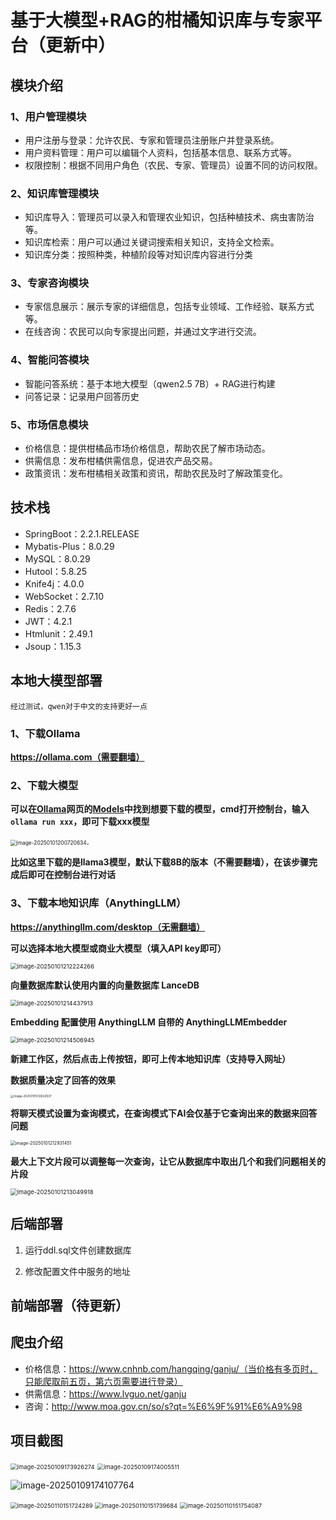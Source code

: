 # 基于大模型+RAG的柑橘知识库与专家平台（更新中）

## 模块介绍

### 1、用户管理模块

-   用户注册与登录：允许农民、专家和管理员注册账户并登录系统。
-   用户资料管理：用户可以编辑个人资料，包括基本信息、联系方式等。
-   权限控制：根据不同用户角色（农民、专家、管理员）设置不同的访问权限。

### 2、知识库管理模块

- 知识库导入：管理员可以录入和管理农业知识，包括种植技术、病虫害防治等。
- 知识库检索：用户可以通过关键词搜索相关知识，支持全文检索。
- 知识库分类：按照种类，种植阶段等对知识库内容进行分类

### 3、专家咨询模块

-   专家信息展示：展示专家的详细信息，包括专业领域、工作经验、联系方式等。
-   在线咨询：农民可以向专家提出问题，并通过文字进行交流。

### 4、智能问答模块

-   智能问答系统：基于本地大模型（qwen2.5 7B）+ RAG进行构建
-   问答记录：记录用户回答历史

### 5、市场信息模块

-   价格信息：提供柑橘品市场价格信息，帮助农民了解市场动态。
-   供需信息：发布柑橘供需信息，促进农产品交易。
-   政策资讯：发布柑橘相关政策和资讯，帮助农民及时了解政策变化。

## 技术栈

-   SpringBoot：2.2.1.RELEASE
-   Mybatis-Plus：8.0.29
-   MySQL：8.0.29
-   Hutool：5.8.25
-   Knife4j：4.0.0
-   WebSocket：2.7.10
-   Redis：2.7.6
-   JWT：4.2.1
-   Htmlunit：2.49.1
-   Jsoup：1.15.3

## 本地大模型部署

```
经过测试，qwen对于中文的支持更好一点
```

### 1、下载Ollama

**https://ollama.com（需要翻墙）**

### 2、下载大模型

**可以在[Ollama](https://ollama.com/search)网页的[Models](https://ollama.com/models)中找到想要下载的模型，cmd打开控制台，输入`ollama run xxx`，即可下载xxx模型**

<img src="https://hzzzzzy-typora.oss-cn-guangzhou.aliyuncs.com/images/image-20250101200720634.png" alt="image-20250101200720634" style="zoom:60%;" />.

**比如这里下载的是llama3模型，默认下载8B的版本（不需要翻墙），在该步骤完成后即可在控制台进行对话**

### 3、下载本地知识库（AnythingLLM）

**https://anythingllm.com/desktop（无需翻墙）**

**可以选择本地大模型或商业大模型（填入API key即可）**

<img src="https://hzzzzzy-typora.oss-cn-guangzhou.aliyuncs.com/images/image-20250101212224266.png" alt="image-20250101212224266" style="zoom:67%;" />

**向量数据库默认使用内置的向量数据库 LanceDB**

<img src="https://hzzzzzy-typora.oss-cn-guangzhou.aliyuncs.com/images/image-20250101214437913.png" alt="image-20250101214437913" style="zoom:67%;" />

**Embedding 配置使用 AnythingLLM 自带的 AnythingLLMEmbedder**

<img src="https://hzzzzzy-typora.oss-cn-guangzhou.aliyuncs.com/images/image-20250101214506945.png" alt="image-20250101214506945" style="zoom:67%;" />

**新建工作区，然后点击上传按钮，即可上传本地知识库（支持导入网址）**

**数据质量决定了回答的效果**

<img src="https://hzzzzzy-typora.oss-cn-guangzhou.aliyuncs.com/images/image-20250101212622937.png" alt="image-20250101212622937" style="zoom: 33%;" />

**将聊天模式设置为查询模式，在查询模式下AI会仅基于它查询出来的数据来回答问题**

<img src="https://hzzzzzy-typora.oss-cn-guangzhou.aliyuncs.com/images/image-20250101212931451.png" alt="image-20250101212931451" style="zoom:50%;" />

**最大上下文片段可以调整每一次查询，让它从数据库中取出几个和我们问题相关的片段**

<img src="https://hzzzzzy-typora.oss-cn-guangzhou.aliyuncs.com/images/image-20250101213049918.png" alt="image-20250101213049918" style="zoom:67%;" />

## 后端部署

1.   运行ddl.sql文件创建数据库

2.   修改配置文件中服务的地址

## 前端部署（待更新）

## 爬虫介绍

-   价格信息：https://www.cnhnb.com/hangqing/ganju/（当价格有多页时，只能爬取前五页，第六页需要进行登录）
-   供需信息：https://www.lvguo.net/ganju
-   咨询：http://www.moa.gov.cn/so/s?qt=%E6%9F%91%E6%A9%98

## 项目截图

<img src="https://hzzzzzy-typora.oss-cn-guangzhou.aliyuncs.com/images/image-20250109173926274.png" alt="image-20250109173926274" style="zoom:67%;" />

<img src="https://hzzzzzy-typora.oss-cn-guangzhou.aliyuncs.com/images/image-20250109174005511.png" alt="image-20250109174005511" style="zoom:67%;" />

![image-20250109174107764](https://hzzzzzy-typora.oss-cn-guangzhou.aliyuncs.com/images/image-20250109174107764.png)

<img src="https://hzzzzzy-typora.oss-cn-guangzhou.aliyuncs.com/images/image-20250110151724289.png" alt="image-20250110151724289" style="zoom:67%;" />

<img src="https://hzzzzzy-typora.oss-cn-guangzhou.aliyuncs.com/images/image-20250110151739684.png" alt="image-20250110151739684" style="zoom:67%;" />

<img src="https://hzzzzzy-typora.oss-cn-guangzhou.aliyuncs.com/images/image-20250110151754087.png" alt="image-20250110151754087" style="zoom:67%;" />


